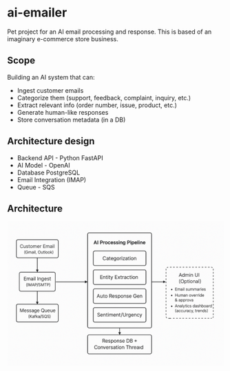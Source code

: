 # ai-emailer
Pet project for an AI email processing and response. This is based of an imaginary e-commerce store business.


## Scope
Building an AI system that can:
- Ingest customer emails
- Categorize them (support, feedback, complaint, inquiry, etc.)
- Extract relevant info (order number, issue, product, etc.)
- Generate human-like responses
- Store conversation metadata (in a DB)

## Architecture design
- Backend API - Python FastAPI
- AI Model - OpenAI
- Database PostgreSQL
- Email Integration (IMAP)
- Queue - SQS

## Architecture
 ![ai mailer architecture diagram](/architecture/mailer-architecture.png)

